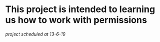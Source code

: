 # This project is intended to learning us how to work with permissions
*project scheduled at 13-6-19*